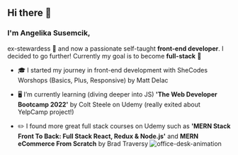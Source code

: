 ## Hi there 👋

### I'm Angelika Susemcik,
 ex-stewardess 🛫 and now a passionate self-taught **front-end developer**. I decided to go further! Currently my goal is to become **full-stack** 💪

- 🎓 I started my journey in front-end development with SheCodes Worshops (Basics, Plus, Responsive) by Matt Delac

- 🖥️ I’m currently learning (diving deeper into JS) **'The Web Developer Bootcamp 2022'** by Colt Steele on Udemy (really exited about YelpCamp project!)

- ✏️ I found more great full stack courses on Udemy such as **'MERN Stack Front To Back: Full Stack React, Redux & Node.js'** and **MERN eCommerce From Scratch** by Brad Traversy
![office-desk-animation](https://user-images.githubusercontent.com/67637075/192196267-62397a27-1938-4359-a92d-55deb69eea24.gif)
